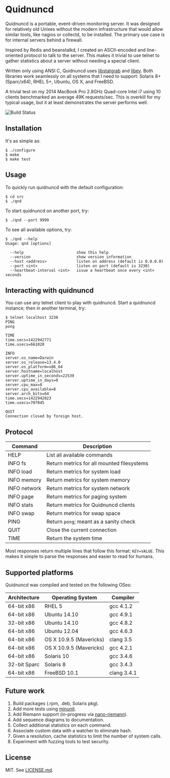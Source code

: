 # Quidnuncd

Quidnuncd is a portable, event-driven monitoring server. It was designed for
relatively old Unixes without the modern infrastructure that would allow similar
tools, like nagios or collectd, to be installed. The primary use case is for
internal servers behind a firewall.

Inspired by Redis and beanstalkd, I created an ASCII-encoded and line-oriented
protocol to talk to the server. This makes it trivial to use telnet to gather
statistics about a server without needing a special client.

Written only using ANSI C, Quidnuncd uses [libstatgrab](http://www.i-scream.org/libstatgrab/)
and [libev](http://software.schmorp.de/pkg/libev.html). Both libraries work
seamlessly on all systems that I need to support: Solaris 8+ (Sparc/x64),
RHEL 5+, Ubuntu, OS X, and FreeBSD.

A trivial test on my 2014 MacBook Pro 2.8GHz Quad-core Intel i7 using 10 clients
benchmarked an average 49K requests/sec. This is overkill for my typical usage,
but it at least demonstrates the server performs well.

![Build Status](https://travis-ci.org/jbcrail/quidnuncd.png)

## Installation

It's as simple as:

```
$ ./configure
$ make
$ make test
```

## Usage

To quickly run quidnuncd with the default configuration:

```
$ cd src
$ ./qnd
```

To start quidnuncd on another port, try:

```
$ ./qnd --port 9999
```

To see all available options, try:

```
$ ./qnd --help
Usage: qnd [options]

  --help                       show this help
  --version                    show version information
  --host <address>             listen on address (default is 0.0.0.0)
  --port <int>                 listen on port (default is 3230)
  --heartbeat-interval <int>   issue a heartbeat once every <int> seconds
```

## Interacting with quidnuncd

You can use any telnet client to play with quidnuncd. Start a quidnuncd instance;
then in another terminal, try:

```
$ telnet localhost 3230
PING
pong

TIME
time.secs=1422942771
time.usecs=661028

INFO
server.os_name=Darwin
server.os_release=13.4.0
server.os_platform=x86_64
server.hostname=localhost
server.uptime_in_seconds=22539
server.uptime_in_days=0
server.cpu_max=8
server.cpu_available=8
server.arch_bits=64
time.secs=1422942823
time.usecs=707045

QUIT
Connection closed by foreign host.
```

## Protocol

Command      | Description
------------ | -------------------------------------------
HELP         | List all available commands
INFO fs      | Return metrics for all mounted filesystems
INFO load    | Return metrics for system load
INFO memory  | Return metrics for system memory
INFO network | Return metrics for system network
INFO page    | Return metrics for paging system
INFO stats   | Return metrics for Quidnuncd clients
INFO swap    | Return metrics for swap space
PING         | Return `pong`; meant as a sanity check
QUIT         | Close the current connection
TIME         | Return the system time

Most responses return multiple lines that follow this format: `KEY=VALUE`.
This makes it simple to parse the responses and easier to read for humans.

## Supported platforms

Quidnuncd was compiled and tested on the following OSes:

Architecture | Operating System        | Compiler
------------ | ----------------------- | -----------------------
64-bit x86   | RHEL 5                  | gcc 4.1.2
64-bit x86   | Ubuntu 14.10            | gcc 4.9.1
32-bit x86   | Ubuntu 14.10            | gcc 4.8.2
64-bit x86   | Ubuntu 12.04            | gcc 4.6.3
64-bit x86   | OS X 10.9.5 (Mavericks) | clang 3.5
64-bit x86   | OS X 10.9.5 (Mavericks) | gcc 4.2.1
64-bit x86   | Solaris 10              | gcc 3.4.6
32-bit Sparc | Solaris 8               | gcc 3.4.3
64-bit x86   | FreeBSD 10.1            | clang 3.4.1

## Future work

1. Build packages (.rpm, .deb, Solaris pkg).
1. Add more tests using [minunit](https://github.com/siu/minunit).
1. Add Riemann support (in-progress via [nano-riemann](https://github.com/jbcrail/nano-riemann)).
1. Add sequence diagrams to documentation.
1. Collect additional statistics on each command.
1. Associate custom data with a watcher to eliminate hash.
1. Given a resolution, cache statistics to limit the number of system calls.
1. Experiment with fuzzing tools to test security.

## License

MIT. See [LICENSE.md](https://github.com/jbcrail/quidnuncd/blob/master/LICENSE.md).
